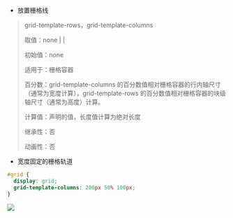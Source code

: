 + 放置栅格线

> grid-template-rows，grid-template-columns
>
> 取值：none  |  <track-list>  |  <auto-track-list>
>
> 初始值：none
>
> 适用于：栅格容器
>
> 百分数：grid-template-columns 的百分数值相对栅格容器的行内轴尺寸（通常为宽度计算），grid-template-rows 的百分数值相对栅格容器的块级轴尺寸（通常为高度）计算。
>
> 计算值：声明的值，长度值计算为绝对长度
>
> 继承性：否
>
> 动画性：否
>

 

+ 宽度固定的栅格轨道

```css
#grid {
  display: grid;
  grid-template-columns: 200px 50% 100px;
}
```

![](https://cdn.nlark.com/yuque/0/2024/png/166664/1729505183373-1a422d13-dcbf-4d1e-883e-c72bed3eb8ac.png)

